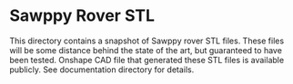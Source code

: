 # Sawppy Rover STL
This directory contains a snapshot of Sawppy rover STL files.
These files will be some distance behind the state of the art, but guaranteed to have been tested.
Onshape CAD file that generated these STL files is available publicly. See documentation directory
for details.

